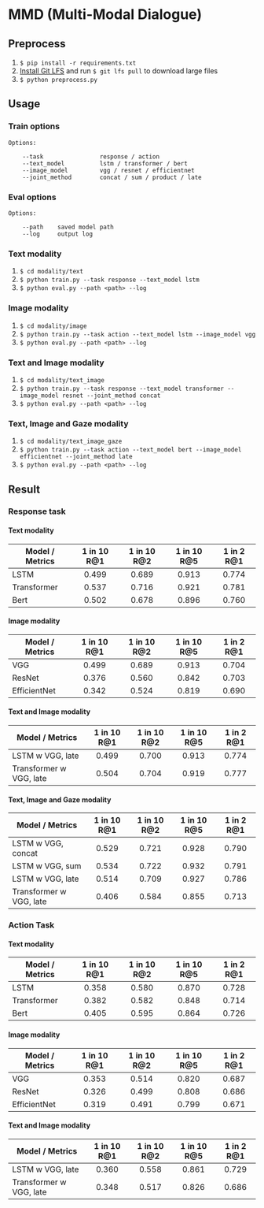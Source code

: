 # MMD (Multi-Modal Dialogue) 

## Preprocess

1. `$ pip install -r requirements.txt`
2. [Install Git LFS](https://github.com/git-lfs/git-lfs/wiki/Installation) and run `$ git lfs pull` to download large files 
3. `$ python preprocess.py`

## Usage

### Train options
```
Options:

    --task                response / action
    --text_model          lstm / transformer / bert
    --image_model         vgg / resnet / efficientnet
    --joint_method        concat / sum / product / late
```

### Eval options
```
Options:

    --path    saved model path
    --log     output log
```

### Text modality

1. `$ cd modality/text`
2. `$ python train.py --task response --text_model lstm`
3. `$ python eval.py --path <path> --log`

### Image modality

1. `$ cd modality/image`
2. `$ python train.py --task action --text_model lstm --image_model vgg`
3. `$ python eval.py --path <path> --log`

### Text and Image modality

1. `$ cd modality/text_image`
2. `$ python train.py --task response --text_model transformer --image_model resnet --joint_method concat`
3. `$ python eval.py --path <path> --log`

### Text, Image and Gaze modality

1. `$ cd modality/text_image_gaze`
2. `$ python train.py --task action --text_model bert --image_model efficientnet --joint_method late`
3. `$ python eval.py --path <path> --log`

## Result

### Response task

#### Text modality
| Model / Metrics | 1 in 10 R@1 | 1 in 10 R@2 | 1 in 10 R@5 | 1 in 2 R@1 |
| --------------- |:------------:|:----------:|:-----------:|:----------:|
| LSTM            | 0.499        | 0.689      | 0.913       | 0.774      |
| Transformer     | 0.537        | 0.716      | 0.921       | 0.781      |
| Bert            | 0.502        | 0.678      | 0.896       | 0.760      |

#### Image modality
| Model / Metrics | 1 in 10 R@1 | 1 in 10 R@2 | 1 in 10 R@5 | 1 in 2 R@1 |
| --------------- |:-----------:|:-----------:|:-----------:|:----------:|
| VGG             | 0.499       | 0.689       | 0.913       | 0.704      |
| ResNet          | 0.376       | 0.560       | 0.842       | 0.703      |
| EfficientNet    | 0.342       | 0.524       | 0.819       | 0.690      |

#### Text and Image modality
| Model / Metrics         | 1 in 10 R@1 | 1 in 10 R@2 | 1 in 10 R@5 | 1 in 2 R@1 |
| ----------------------- |:-----------:|:-----------:|:-----------:|:----------:|
| LSTM w VGG, late        | 0.499       | 0.700       | 0.913       | 0.774      |
| Transformer w VGG, late | 0.504       | 0.704       | 0.919       | 0.777      | 

#### Text, Image and Gaze modality
| Model / Metrics         | 1 in 10 R@1 | 1 in 10 R@2 | 1 in 10 R@5 | 1 in 2 R@1 |
| ----------------------- |:-----------:|:-----------:|:-----------:|:----------:|
| LSTM w VGG, concat      | 0.529       | 0.721       | 0.928       | 0.790      |
| LSTM w VGG, sum         | 0.534       | 0.722       | 0.932       | 0.791      |
| LSTM w VGG, late        | 0.514       | 0.709       | 0.927       | 0.786      |
| Transformer w VGG, late | 0.406       | 0.584       | 0.855       | 0.713      |


### Action Task

#### Text modality
| Model / Metrics | 1 in 10 R@1 | 1 in 10 R@2 | 1 in 10 R@5 | 1 in 2 R@1 |
| --------------- |:-----------:|:-----------:|:-----------:|:----------:|
| LSTM            | 0.358       | 0.580       | 0.870       | 0.728      |
| Transformer     | 0.382       | 0.582       | 0.848       | 0.714      |
| Bert            | 0.405       | 0.595       | 0.864       | 0.726      |

#### Image modality
| Model / Metrics | 1 in 10 R@1 | 1 in 10 R@2 | 1 in 10 R@5 | 1 in 2 R@1 |
| --------------- |:-----------:|:-----------:|:------------:|:---------:|
| VGG             | 0.353       | 0.514       | 0.820        | 0.687     |
| ResNet          | 0.326       | 0.499       | 0.808        | 0.686     |
| EfficientNet    | 0.319       | 0.491       | 0.799        | 0.671     |

#### Text and Image modality
| Model / Metrics         | 1 in 10 R@1 | 1 in 10 R@2 | 1 in 10 R@5 | 1 in 2 R@1 |
| ----------------------- |:-----------:|:-----------:|:-----------:|:----------:|
| LSTM w VGG, late        | 0.360       | 0.558       | 0.861       | 0.729      |
| Transformer w VGG, late | 0.348       | 0.517       | 0.826       | 0.686      |
